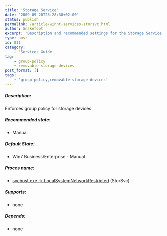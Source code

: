 ```yaml
---
title: 'Storage Service'
date: '2009-09-20T23:28:38+02:00'
status: publish
permalink: /article/winnt-services-storsvc.html
author: Snakefoot
excerpt: 'Description and recommended settings for the Storage Service.'
type: post
id: 811
category:
    - 'Services Guide'
tag:
    - group-policy
    - removable-storage-devices
post_format: []
tags:
    - 'group-policy,removable-storage-devices'
---
```

##### Description:

 Enforces group policy for storage devices.
 
##### Recommended state:

- Manual

##### Default State:

- Win7 Business/Enterprise - Manual

##### Proces name:

- [svchost.exe -k LocalSystemNetworkRestricted](/article/winnt-services-wrapper.html) (StorSvc)

##### Supports:

- none

##### Depends:

- none